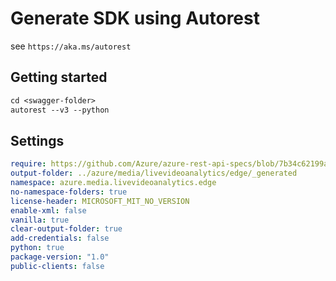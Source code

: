 # Generate SDK using Autorest

see `https://aka.ms/autorest`

## Getting started
```ps
cd <swagger-folder>
autorest --v3 --python
```
## Settings

```yaml
require: https://github.com/Azure/azure-rest-api-specs/blob/7b34c62199a8d84f7252dcb8b08c1b593ae65124/specification/mediaservices/data-plane/readme.md
output-folder: ../azure/media/livevideoanalytics/edge/_generated
namespace: azure.media.livevideoanalytics.edge
no-namespace-folders: true
license-header: MICROSOFT_MIT_NO_VERSION
enable-xml: false
vanilla: true
clear-output-folder: true
add-credentials: false
python: true
package-version: "1.0"
public-clients: false
```
